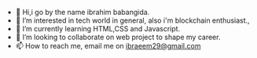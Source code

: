 - 👋 Hi,i go by the name ibrahim babangida.
- 👀 I’m interested in tech world in general, also i'm blockchain enthusiast.,
- 🌱 I’m currently learning HTML,CSS and Javascript.
- 💞️ I’m looking to collaborate on web project to shape my career.
- 📫 How to reach me, email me on ibraeem29@gmail.com

<!---
GhosTjr001/GhosTjr001 is a ✨ special ✨ repository because its `README.md` (this file) appears on your GitHub profile.
You can click the Preview link to take a look at your changes.
--->

